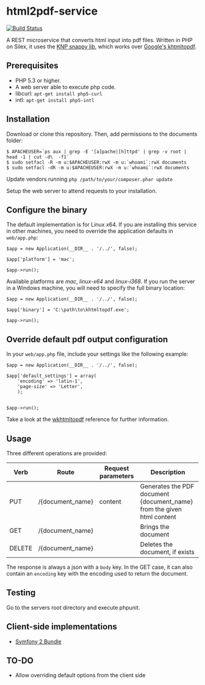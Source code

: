 html2pdf-service
================

[![Build Status](https://travis-ci.org/carlescliment/html2pdf-service.png)](https://travis-ci.org/carlescliment/html2pdf-service)


A REST microservice that converts html input into pdf files. Written in PHP on Silex, it uses the [KNP snappy lib](https://github.com/KnpLabs/snappy), which works over [Google's khtmltopdf](http://code.google.com/p/wkhtmltopdf/).

## Prerequisites

- PHP 5.3 or higher.
- A web server able to execute php code.
- libcurl: `apt-get install php5-curl`
- intl: `apt-get install php5-intl`


## Installation

Download or clone this repository. Then, add permissions to the documents folder:

```
$ APACHEUSER=`ps aux | grep -E '[a]pache|[h]ttpd' | grep -v root | head -1 | cut -d\  -f1`
$ sudo setfacl -R -m u:$APACHEUSER:rwX -m u:`whoami`:rwX documents
$ sudo setfacl -dR -m u:$APACHEUSER:rwX -m u:`whoami`:rwX documents
```

Update vendors running `php /path/to/your/composer.phar update`

Setup the web server to attend requests to your installation.


## Configure the binary

The default implementation is for Linux x64. If you are installing this service in other machines, you need to override the application defaults in `web/app.php`:

```
$app = new Application(__DIR__ . '/../', false);

$app['platform'] = 'mac';

$app->run();
```

Available platforms are *mac*, *linux-x64* and *linux-i368*. If you run the server in a Windows machine, you will need to specify the full binary location:

```
$app = new Application(__DIR__ . '/../', false);

$app['binary'] = 'C:\path\to\khtmltopdf.exe';

$app->run();
```


## Override default pdf output configuration

In your `web/app.php` file, include your settings like the following example:

```
$app = new Application(__DIR__ . '/../', false);

$app['default_settings'] = array(
    'encoding' => 'latin-1',
    'page-size' => 'Letter',
    );


$app->run();
```

Take a look at the [wkhtmltopdf](http://madalgo.au.dk/~jakobt/wkhtmltoxdoc/wkhtmltopdf-0.9.9-doc.html) reference for further information.


## Usage

Three different operations are provided:

| Verb          | Route            | Request parameters | Description         |
| ------------- | ---------------- | ------------------ | ------------------- |
| PUT           | /{document_name} | content            | Generates the PDF document {document_name} from the given html content |
| GET           | /{document_name} |                    | Brings the document |
| DELETE        | /{document_name} |                    | Deletes the document, if exists |


The response is always a json with a `body` key. In the GET case, it can also contain an `encoding` key with the encoding used to return the document.



## Testing

Go to the servers root directory and execute phpunit.


## Client-side implementations

* [Symfony 2 Bundle](https://github.com/carlescliment/Html2PdfServiceBundle)


## TO-DO

* Allow overriding default options from the client side
